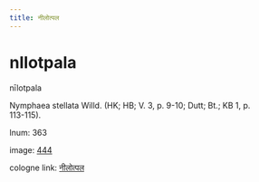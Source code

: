 ```yaml
---
title: नीलोत्पल
---
```


# nIlotpala

nīlotpala  <div n="P" />Nymphaea stellata Willd. (HK; HB; V. 3, p. 9-10; Dutt; Bt.; KB 1, p. <div n="lb" />113-115).

lnum: 363

image: [444](https://www.sanskrit-lexicon.uni-koeln.de/scans/csl-apidev/servepdf.php?dict=snp&page=444)

cologne link: [नीलोत्पल](https://sanskrit-lexicon.uni-koeln.de/scans/csl-apidev/getword.php?dict=snp&key=नीलोत्पल)

